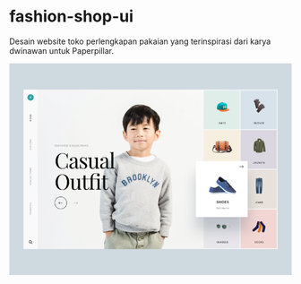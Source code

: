 # fashion-shop-ui
Desain website toko perlengkapan pakaian yang terinspirasi dari karya dwinawan untuk Paperpillar.

![alt text](https://github.com/novandi18/fashion-shop-ui/blob/main/img/preview.png)

